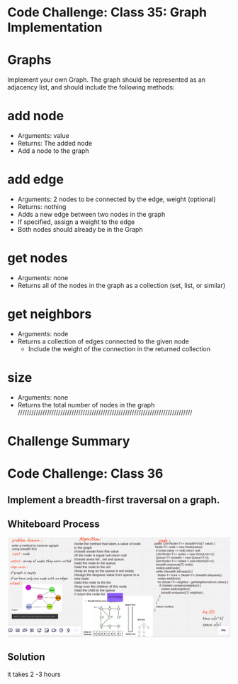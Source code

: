 # Code Challenge: Class 35: Graph Implementation
# Graphs


Implement your own Graph. The graph should be represented as an adjacency list, and should include the following methods:

# add node
* Arguments: value
* Returns: The added node
* Add a node to the graph
# add edge
* Arguments: 2 nodes to be connected by the edge, weight (optional)
* Returns: nothing
* Adds a new edge between two nodes in the graph
* If specified, assign a weight to the edge
* Both nodes should already be in the Graph
# get nodes
* Arguments: none
* Returns all of the nodes in the graph as a collection (set, list, or similar)
# get neighbors
* Arguments: node
* Returns a collection of edges connected to the given node
    * Include the weight of the connection in the returned collection
# size
* Arguments: none
* Returns the total number of nodes in the graph
//////////////////////////////////////////////////////////////////////////////


# Challenge Summary
<!-- Description of the challenge -->
# Code Challenge: Class 36
## Implement a breadth-first traversal on a graph.
## Whiteboard Process
<!-- Embedded whiteboard image -->
![](./img/ch36.png)
## Solution
it takes 2 -3 hours
